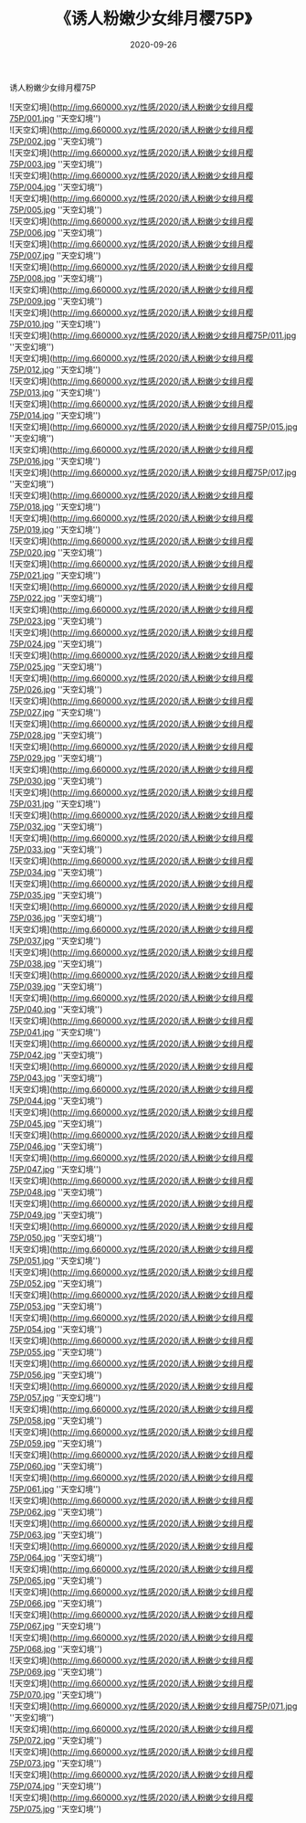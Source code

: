 ﻿---
layout: post
title:  《诱人粉嫩少女绯月樱75P》
date:   2020-09-26
img: http://img.660000.xyz/性感/2020/诱人粉嫩少女绯月樱75P/000.jpg
categories: [美女, 性感, 泳衣]
---

诱人粉嫩少女绯月樱75P



![天空幻境](http://img.660000.xyz/性感/2020/诱人粉嫩少女绯月樱75P/001.jpg ''天空幻境'') <br>
![天空幻境](http://img.660000.xyz/性感/2020/诱人粉嫩少女绯月樱75P/002.jpg ''天空幻境'') <br>
![天空幻境](http://img.660000.xyz/性感/2020/诱人粉嫩少女绯月樱75P/003.jpg ''天空幻境'') <br>
![天空幻境](http://img.660000.xyz/性感/2020/诱人粉嫩少女绯月樱75P/004.jpg ''天空幻境'') <br>
![天空幻境](http://img.660000.xyz/性感/2020/诱人粉嫩少女绯月樱75P/005.jpg ''天空幻境'') <br>
![天空幻境](http://img.660000.xyz/性感/2020/诱人粉嫩少女绯月樱75P/006.jpg ''天空幻境'') <br>
![天空幻境](http://img.660000.xyz/性感/2020/诱人粉嫩少女绯月樱75P/007.jpg ''天空幻境'') <br>
![天空幻境](http://img.660000.xyz/性感/2020/诱人粉嫩少女绯月樱75P/008.jpg ''天空幻境'') <br>
![天空幻境](http://img.660000.xyz/性感/2020/诱人粉嫩少女绯月樱75P/009.jpg ''天空幻境'') <br>
![天空幻境](http://img.660000.xyz/性感/2020/诱人粉嫩少女绯月樱75P/010.jpg ''天空幻境'') <br>
![天空幻境](http://img.660000.xyz/性感/2020/诱人粉嫩少女绯月樱75P/011.jpg ''天空幻境'') <br>
![天空幻境](http://img.660000.xyz/性感/2020/诱人粉嫩少女绯月樱75P/012.jpg ''天空幻境'') <br>
![天空幻境](http://img.660000.xyz/性感/2020/诱人粉嫩少女绯月樱75P/013.jpg ''天空幻境'') <br>
![天空幻境](http://img.660000.xyz/性感/2020/诱人粉嫩少女绯月樱75P/014.jpg ''天空幻境'') <br>
![天空幻境](http://img.660000.xyz/性感/2020/诱人粉嫩少女绯月樱75P/015.jpg ''天空幻境'') <br>
![天空幻境](http://img.660000.xyz/性感/2020/诱人粉嫩少女绯月樱75P/016.jpg ''天空幻境'') <br>
![天空幻境](http://img.660000.xyz/性感/2020/诱人粉嫩少女绯月樱75P/017.jpg ''天空幻境'') <br>
![天空幻境](http://img.660000.xyz/性感/2020/诱人粉嫩少女绯月樱75P/018.jpg ''天空幻境'') <br>
![天空幻境](http://img.660000.xyz/性感/2020/诱人粉嫩少女绯月樱75P/019.jpg ''天空幻境'') <br>
![天空幻境](http://img.660000.xyz/性感/2020/诱人粉嫩少女绯月樱75P/020.jpg ''天空幻境'') <br>
![天空幻境](http://img.660000.xyz/性感/2020/诱人粉嫩少女绯月樱75P/021.jpg ''天空幻境'') <br>
![天空幻境](http://img.660000.xyz/性感/2020/诱人粉嫩少女绯月樱75P/022.jpg ''天空幻境'') <br>
![天空幻境](http://img.660000.xyz/性感/2020/诱人粉嫩少女绯月樱75P/023.jpg ''天空幻境'') <br>
![天空幻境](http://img.660000.xyz/性感/2020/诱人粉嫩少女绯月樱75P/024.jpg ''天空幻境'') <br>
![天空幻境](http://img.660000.xyz/性感/2020/诱人粉嫩少女绯月樱75P/025.jpg ''天空幻境'') <br>
![天空幻境](http://img.660000.xyz/性感/2020/诱人粉嫩少女绯月樱75P/026.jpg ''天空幻境'') <br>
![天空幻境](http://img.660000.xyz/性感/2020/诱人粉嫩少女绯月樱75P/027.jpg ''天空幻境'') <br>
![天空幻境](http://img.660000.xyz/性感/2020/诱人粉嫩少女绯月樱75P/028.jpg ''天空幻境'') <br>
![天空幻境](http://img.660000.xyz/性感/2020/诱人粉嫩少女绯月樱75P/029.jpg ''天空幻境'') <br>
![天空幻境](http://img.660000.xyz/性感/2020/诱人粉嫩少女绯月樱75P/030.jpg ''天空幻境'') <br>
![天空幻境](http://img.660000.xyz/性感/2020/诱人粉嫩少女绯月樱75P/031.jpg ''天空幻境'') <br>
![天空幻境](http://img.660000.xyz/性感/2020/诱人粉嫩少女绯月樱75P/032.jpg ''天空幻境'') <br>
![天空幻境](http://img.660000.xyz/性感/2020/诱人粉嫩少女绯月樱75P/033.jpg ''天空幻境'') <br>
![天空幻境](http://img.660000.xyz/性感/2020/诱人粉嫩少女绯月樱75P/034.jpg ''天空幻境'') <br>
![天空幻境](http://img.660000.xyz/性感/2020/诱人粉嫩少女绯月樱75P/035.jpg ''天空幻境'') <br>
![天空幻境](http://img.660000.xyz/性感/2020/诱人粉嫩少女绯月樱75P/036.jpg ''天空幻境'') <br>
![天空幻境](http://img.660000.xyz/性感/2020/诱人粉嫩少女绯月樱75P/037.jpg ''天空幻境'') <br>
![天空幻境](http://img.660000.xyz/性感/2020/诱人粉嫩少女绯月樱75P/038.jpg ''天空幻境'') <br>
![天空幻境](http://img.660000.xyz/性感/2020/诱人粉嫩少女绯月樱75P/039.jpg ''天空幻境'') <br>
![天空幻境](http://img.660000.xyz/性感/2020/诱人粉嫩少女绯月樱75P/040.jpg ''天空幻境'') <br>
![天空幻境](http://img.660000.xyz/性感/2020/诱人粉嫩少女绯月樱75P/041.jpg ''天空幻境'') <br>
![天空幻境](http://img.660000.xyz/性感/2020/诱人粉嫩少女绯月樱75P/042.jpg ''天空幻境'') <br>
![天空幻境](http://img.660000.xyz/性感/2020/诱人粉嫩少女绯月樱75P/043.jpg ''天空幻境'') <br>
![天空幻境](http://img.660000.xyz/性感/2020/诱人粉嫩少女绯月樱75P/044.jpg ''天空幻境'') <br>
![天空幻境](http://img.660000.xyz/性感/2020/诱人粉嫩少女绯月樱75P/045.jpg ''天空幻境'') <br>
![天空幻境](http://img.660000.xyz/性感/2020/诱人粉嫩少女绯月樱75P/046.jpg ''天空幻境'') <br>
![天空幻境](http://img.660000.xyz/性感/2020/诱人粉嫩少女绯月樱75P/047.jpg ''天空幻境'') <br>
![天空幻境](http://img.660000.xyz/性感/2020/诱人粉嫩少女绯月樱75P/048.jpg ''天空幻境'') <br>
![天空幻境](http://img.660000.xyz/性感/2020/诱人粉嫩少女绯月樱75P/049.jpg ''天空幻境'') <br>
![天空幻境](http://img.660000.xyz/性感/2020/诱人粉嫩少女绯月樱75P/050.jpg ''天空幻境'') <br>
![天空幻境](http://img.660000.xyz/性感/2020/诱人粉嫩少女绯月樱75P/051.jpg ''天空幻境'') <br>
![天空幻境](http://img.660000.xyz/性感/2020/诱人粉嫩少女绯月樱75P/052.jpg ''天空幻境'') <br>
![天空幻境](http://img.660000.xyz/性感/2020/诱人粉嫩少女绯月樱75P/053.jpg ''天空幻境'') <br>
![天空幻境](http://img.660000.xyz/性感/2020/诱人粉嫩少女绯月樱75P/054.jpg ''天空幻境'') <br>
![天空幻境](http://img.660000.xyz/性感/2020/诱人粉嫩少女绯月樱75P/055.jpg ''天空幻境'') <br>
![天空幻境](http://img.660000.xyz/性感/2020/诱人粉嫩少女绯月樱75P/056.jpg ''天空幻境'') <br>
![天空幻境](http://img.660000.xyz/性感/2020/诱人粉嫩少女绯月樱75P/057.jpg ''天空幻境'') <br>
![天空幻境](http://img.660000.xyz/性感/2020/诱人粉嫩少女绯月樱75P/058.jpg ''天空幻境'') <br>
![天空幻境](http://img.660000.xyz/性感/2020/诱人粉嫩少女绯月樱75P/059.jpg ''天空幻境'') <br>
![天空幻境](http://img.660000.xyz/性感/2020/诱人粉嫩少女绯月樱75P/060.jpg ''天空幻境'') <br>
![天空幻境](http://img.660000.xyz/性感/2020/诱人粉嫩少女绯月樱75P/061.jpg ''天空幻境'') <br>
![天空幻境](http://img.660000.xyz/性感/2020/诱人粉嫩少女绯月樱75P/062.jpg ''天空幻境'') <br>
![天空幻境](http://img.660000.xyz/性感/2020/诱人粉嫩少女绯月樱75P/063.jpg ''天空幻境'') <br>
![天空幻境](http://img.660000.xyz/性感/2020/诱人粉嫩少女绯月樱75P/064.jpg ''天空幻境'') <br>
![天空幻境](http://img.660000.xyz/性感/2020/诱人粉嫩少女绯月樱75P/065.jpg ''天空幻境'') <br>
![天空幻境](http://img.660000.xyz/性感/2020/诱人粉嫩少女绯月樱75P/066.jpg ''天空幻境'') <br>
![天空幻境](http://img.660000.xyz/性感/2020/诱人粉嫩少女绯月樱75P/067.jpg ''天空幻境'') <br>
![天空幻境](http://img.660000.xyz/性感/2020/诱人粉嫩少女绯月樱75P/068.jpg ''天空幻境'') <br>
![天空幻境](http://img.660000.xyz/性感/2020/诱人粉嫩少女绯月樱75P/069.jpg ''天空幻境'') <br>
![天空幻境](http://img.660000.xyz/性感/2020/诱人粉嫩少女绯月樱75P/070.jpg ''天空幻境'') <br>
![天空幻境](http://img.660000.xyz/性感/2020/诱人粉嫩少女绯月樱75P/071.jpg ''天空幻境'') <br>
![天空幻境](http://img.660000.xyz/性感/2020/诱人粉嫩少女绯月樱75P/072.jpg ''天空幻境'') <br>
![天空幻境](http://img.660000.xyz/性感/2020/诱人粉嫩少女绯月樱75P/073.jpg ''天空幻境'') <br>
![天空幻境](http://img.660000.xyz/性感/2020/诱人粉嫩少女绯月樱75P/074.jpg ''天空幻境'') <br>
![天空幻境](http://img.660000.xyz/性感/2020/诱人粉嫩少女绯月樱75P/075.jpg ''天空幻境'') <br>
